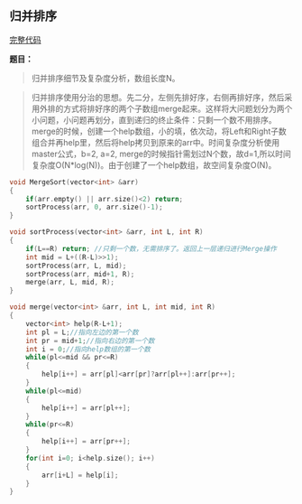 ## 归并排序
[完整代码](https://github.com/ludandandan/Programmer-interview-guide/blob/master/Chapter00_BasicVideo/MergeSort.cpp)

**题目：**
> 归并排序细节及复杂度分析，数组长度N。

> 归并排序使用分治的思想。先二分，左侧先排好序，右侧再排好序，然后采用外排的方式将排好序的两个子数组merge起来。这样将大问题划分为两个小问题，小问题再划分，直到递归的终止条件：只剩一个数不用排序。merge的时候，创建一个help数组，小的填，依次动，将Left和Right子数组合并再help里，然后将help拷贝到原来的arr中。时间复杂度分析使用master公式，b=2, a=2, merge的时候指针需划过N个数，故d=1,所以时间复杂度O(N*log(N))。由于创建了一个help数组，故空间复杂度O(N)。

```c++
void MergeSort(vector<int> &arr)
{
    if(arr.empty() || arr.size()<2) return;
    sortProcess(arr, 0, arr.size()-1);
}

void sortProcess(vector<int> &arr, int L, int R)
{
    if(L==R) return; //只剩一个数，无需排序了。返回上一层递归进行Merge操作
    int mid = L+((R-L)>>1);
    sortProcess(arr, L, mid);
    sortProcess(arr, mid+1, R);
    merge(arr, L, mid, R);
}

void merge(vector<int> &arr, int L, int mid, int R)
{
    vector<int> help(R-L+1);
    int pl = L;//指向左边的第一个数
    int pr = mid+1;//指向右边的第一个数
    int i = 0;//指向help数组的第一个数
    while(pl<=mid && pr<=R)
    {
        help[i++] = arr[pl]<arr[pr]?arr[pl++]:arr[pr++];
    }
    while(pl<=mid)
    {
        help[i++] = arr[pl++];
    }
    while(pr<=R)
    {
        help[i++] = arr[pr++];
    }
    for(int i=0; i<help.size(); i++)
    {
        arr[i+L] = help[i];
    }
}
```